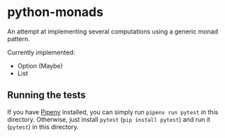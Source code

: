 # python-monads

An attempt at implementing several computations using a generic monad pattern.

Currently implemented:

* Option (Maybe)
* List

## Running the tests

If you have [Pipenv](https://docs.pipenv.org/) installed, you can simply run `pipenv run pytest` in this directory.  Otherwise, just install `pytest` (`pip install pytest`) and run it (`pytest`) in this directory.
